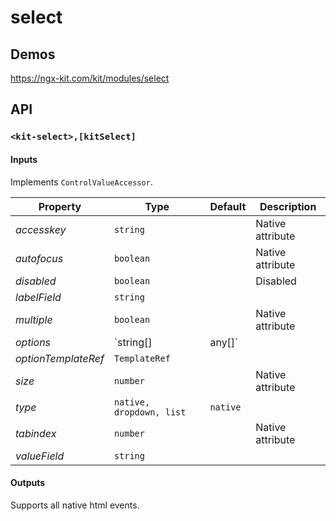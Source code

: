 # select

## Demos

https://ngx-kit.com/kit/modules/select

## API

### `<kit-select>,[kitSelect]`

#### Inputs

Implements `ControlValueAccessor`.

| Property | Type | Default | Description |
| --- | --- | --- | --- |
| *accesskey* | `string` | | Native attribute |
| *autofocus* | `boolean` | | Native attribute |
| *disabled* | `boolean` | | Disabled |
| *labelField* | `string` | | |
| *multiple* | `boolean` | | Native attribute |
| *options* | `string[]|any[]` | | |
| *optionTemplateRef* | `TemplateRef` | | |
| *size* | `number` | | Native attribute |
| *type* | `native, dropdown, list` | `native` | |
| *tabindex* | `number` | | Native attribute |
| *valueField* | `string` | | |

#### Outputs

Supports all native html events. 
